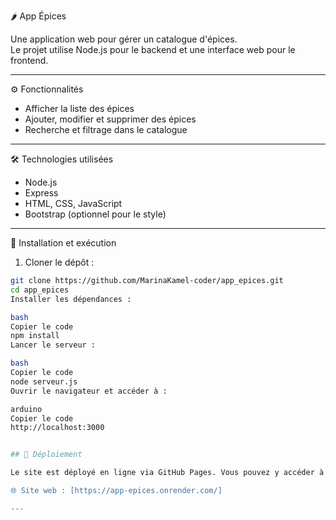 🌶️ App Épices

Une application web pour gérer un catalogue d'épices.  
Le projet utilise Node.js pour le backend et une interface web pour le frontend.

---

⚙️ Fonctionnalités

- Afficher la liste des épices  
- Ajouter, modifier et supprimer des épices  
- Recherche et filtrage dans le catalogue  

---

🛠️ Technologies utilisées

- Node.js  
- Express  
- HTML, CSS, JavaScript  
- Bootstrap (optionnel pour le style)  

---

🚀 Installation et exécution

1. Cloner le dépôt :

```bash
git clone https://github.com/MarinaKamel-coder/app_epices.git
cd app_epices
Installer les dépendances :

bash
Copier le code
npm install
Lancer le serveur :

bash
Copier le code
node serveur.js
Ouvrir le navigateur et accéder à :

arduino
Copier le code
http://localhost:3000


## 🚀 Déploiement

Le site est déployé en ligne via GitHub Pages. Vous pouvez y accéder à l'adresse suivante :

🌐 Site web : [https://app-epices.onrender.com/]

---
